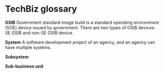# TechBiz glossary

**GSIB**
Government standard image build is a standard operating environment (SOE) device issued by government. There are two types of GSIB devices: SE GSIB and non-SE GSIB device.

**System**
A software development project of an agency, and an agency can have multiple systems.

**Subsystem**


**Sub-business unit**